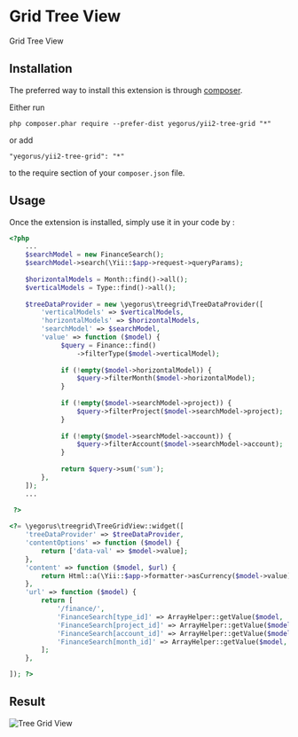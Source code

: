 Grid Tree View
==============
Grid Tree View

Installation
------------

The preferred way to install this extension is through [composer](http://getcomposer.org/download/).

Either run

```
php composer.phar require --prefer-dist yegorus/yii2-tree-grid "*"
```

or add

```
"yegorus/yii2-tree-grid": "*"
```

to the require section of your `composer.json` file.


Usage
-----

Once the extension is installed, simply use it in your code by  :

```php
<?php 
    ...
    $searchModel = new FinanceSearch();
    $searchModel->search(\Yii::$app->request->queryParams);
    
    $horizontalModels = Month::find()->all();
    $verticalModels = Type::find()->all();
    
    $treeDataProvider = new \yegorus\treegrid\TreeDataProvider([
        'verticalModels' => $verticalModels,
        'horizontalModels' => $horizontalModels,
        'searchModel' => $searchModel,
        'value' => function ($model) {
             $query = Finance::find()
                 ->filterType($model->verticalModel);
             
             if (!empty($model->horizontalModel)) {
                 $query->filterMonth($model->horizontalModel);
             }
            
             if (!empty($model->searchModel->project)) {
                 $query->filterProject($model->searchModel->project);
             }
            
             if (!empty($model->searchModel->account)) {
                 $query->filterAccount($model->searchModel->account);
             }
            
             return $query->sum('sum');
        },
    ]);
    ...
 
 ?>
```

```php
<?= \yegorus\treegrid\TreeGridView::widget([
    'treeDataProvider' => $treeDataProvider,
    'contentOptions' => function ($model) {
        return ['data-val' => $model->value];
    },
    'content' => function ($model, $url) {
        return Html::a(\Yii::$app->formatter->asCurrency($model->value), $url, ['target' => '_blank']);
    },
    'url' => function ($model) {
        return [
            '/finance/',
            'FinanceSearch[type_id]' => ArrayHelper::getValue($model, 'verticalModel.id'),
            'FinanceSearch[project_id]' => ArrayHelper::getValue($model, 'searchModel.project.id'),
            'FinanceSearch[account_id]' => ArrayHelper::getValue($model, 'searchModel.account.id'),
            'FinanceSearch[month_id]' => ArrayHelper::getValue($model, 'horizontalModel.id'),
        ];
    },

]); ?>

```

Result
-----

![Tree Grid View](http://i.imgur.com/C6X40DV.png)